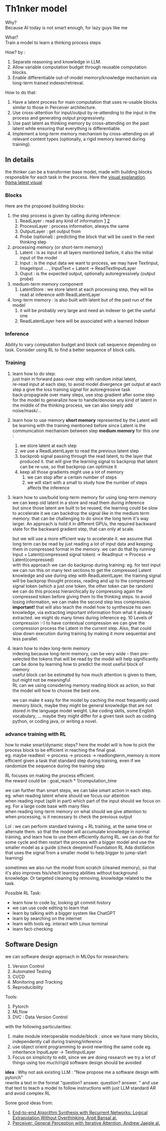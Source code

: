# Th1nker model

Why?  
Because AI today is not smart enough, for lazy guys like me

What?  
Train a model to learn a thinking process steps

How? by :  
1. Separate reasoning and knowledge in LLM.
2. Allow variable computation budget through reusable computation blocks.
3. Enable differentiable out-of-model memory/knowledge mechanism via long-term trained indexer/retrieval.

How to do that:
1. Have a latent process for main computation that uses re-usable blocks similar to those in Perceiver architecture.
2. Use cross-attention for input/output by re-attending to the input in the process and generating output progressively.
3. Use past latent as thinking memory by cross-attending on the past latent while ensuring that everything is differentiable.
4. Implement a long-term memory mechanism by cross-attending on all relevant content types (optionally, a rigid memory learned during training).

## In details
the thinker can be a transformer base model, made with building blocks responsible for each task in the process. Here the [visual explanation](visual-explanation.svg).  
[figma latest visual](https://www.figma.com/file/MNe376umkTm5iCpg9kSmcq/thinking-transformer?node-id=328-196&t=fIFQ60I3hcz39A4t-0)

### Blocks
Here are the proposed building blocks:
1. the step process is given by calling during inference:
    1. ReadLayer : read any kind of information [1](https://arxiv.org/abs/2202.05826) [2](https://arxiv.org/abs/2103.03206)
    2. ProcessLayer : process information, always the same
    3. OutputLayer : get output from
    4. Probe (optional) : predicting the block that will be used in the next thinking step
2. processing memory (or short-term memory)
    1. Latent : is as input in all layers mentioned before, it also the initial input of the model
    2. Input : is the input data we want to process, we may have TextInput, ImageInput ... , InputText + Latent -> ReadTextInputLayer
    3. Ouput : is the expected output, optionally autoregressively (output probe)
3. medium-term memory component
    1. LatentStore : we store latent at each processing step, they will be read at inference with ReadLatentLayer
4. long-term memory : is also built with latent but of the past run of the model
    1. it will be probably very large and need an indexer to get the useful one
    2. ReadLatentLayer here will be associated with a learned Indexer

### Inference
Ability to vary computation budget and block call sequence depending on task. Consider using RL to find a better sequence of block calls.

### Training
1. learn how to do step:  
    just train in forward pass-over step with random initial latent,  
    re-read input at each step, to avoid model divergence
    get output at each step a give the loss training signal
    for autoregressive task  
    back-propagrade over many steps, use stop gradient after some step for the model to generalize how to handle/denoise any kind of latent in the middle of the thinking process, we can also simply add noise/mask/...

2. learn how to use memory
    **short memory** represented by the Latent will be learning with the training mentioned before since Latent is the communication mechanism between step
    **medium memory** for this one :
    1. we store latent at each step
    2. we use a ReadLatentLayer to read the previous latent step
    3. backprob signal passing through the read latent, to the layer that produced it. that will give the learning signal to backprop that latent can be re-use, so that backprop can optimize it
    4. keep all those gradients might use a lot of memory
        1. we can stop after a certain number of steps
        2. we will start with a small to study how the number of steps affects the inference 

3. learn how to use/build long-term memory
    for using long-term memory we can keep old latent in a store and read them during inference  
    but since those latent are built to be reused, the learning could be slow  
    to accelerate it we can backdrop the signal like in the medium term memory. that can be challenging to do since the long term it's way larger. An approach is hold it in different GPUs, the required backward state for the backward gradient step, that can only at scale.  

    but we will use a more efficient way to accelerate it. we assume that long term can be read by just reading a lot of input data and keeping them in compressed format in the memory. we can do that by running Input + Latent(compressed signal token) -> ReadInput -> Process -> Latent(compressed)  
    with this approach we can do backprop during training: eg. for text input we can run this on many text sections to get the compressed Latent knowledge and use during step with ReadLatentLayer. the training signal will be backprop thought process, reading and up to the compressed signal token (which a just one token, the other token can be random)  
    we can do this process hierarchically by compressing again the compressed token before giving them to the thinking steps. to avoid losing information, we can make the second step less compressive.  
    **important!** that will also teach the model how to synthesize his own knowledge, via extracting important information from what it already extracted. we might do many times during inference eg. 10 Levels of compression :-) to have contextual compression we can give the compression process the Latent in the current step. Also, that could slow down execution during training by making it more sequential and less parallel.  

4. learn how to index long-term memory  
    indexing because long-term memory, can be very wide - then pre-selected the tokens that will be read by the model will help significantly  
    can be done by learning how to predict the most useful block of memory  
    useful block can be estimated by how much attention is given to them, but might not be meaningful  
    RL can we using considering memory reading block as action, so that the model will how to choose the best one.  

    we can make it easy for the model by caching the most frequently used memory block, maybe they might be general knowledge that are not stored in the language model weight. Like coding skills, some English vocabulary, ... maybe they might differ for a given task such as coding python, or coding java, or writing a novel.  




### advance training with RL
how to make smart/dynamic steps?
here the model will is how to pick the process block to be efficient in reaching the final goal.  
eg. maybe readtext -> process -> process -> readlongterm_memory is more efficient given a task that standard step during training, even if we randomize the sequence during the training step  

RL focuses on making the process efficient.  
the reward could be : goal_reach * 1/computation_time

we can further than smart steps, we can take smart action in each step.  
eg. when reading latent where should we focus our attention  
    when reading input (split in part) which part of the input   should we focus on eg. For a large code base with many files  
    when reading long-term memory on what should we give attention to  
    when processing, is it necessary to check the previous output  

Lol : we can perform standard training + RL training, at the same time or alternate them. so that the model will accumulate knowledge in normal training, and learn how to use them efficiently during RL. we can do that for some cycle and then restart the process with a bigger model and use the smaller model as a guide (check deepmind Foundation RL Ada distillation that uses the signal from a smaller model to help bigger to jump-start learning)  

sometimes we also run the model from scratch (cleaned memory), so that it's also improves his/she/it learning abilities without background knowledge. Or targeted cleaning by removing, knowledge related to the task.  

Possible RL Task:
- learn how to code by, looking git commit history
- we can use code editing to learn that
- learn by talking with a bigger system like ChatGPT
- learn by searching on the internet
- learn with tools eg. interact with Linux terminal
- learn fact-checking

## Software Design
we can software design approach in MLOps for researchers:
1. Version Control
2. Automated Testing
3. CI/CD
4. Monitoring and Tracking
5. Reproducibility

Tools:
1. Pytorch
2. MLflow
3. DVC : Data Version Control

with the following particularities:
1. make module interoperable module/block : since we have many blocks, independently call during training/inference
2. use object orient programming to avoid rewriting the same code eg. inheritance InputLayer -> TextInputLayer
3. Focus on simplicity to edit, since we are doing research we try a lot of things using too much/rigid software design should be avoided

**idea** : 
Why not ask existing LLM : "Now propose me a software design with pytorch"  
rewrite a text in the format "question? answer. question? answer. " and use that text to teach a model to follow instructions with just LLM standard AR and avoid complex RL  
  
Some good ideas from:
1. [End-to-end Algorithm Synthesis with Recurrent Networks: Logical Extrapolation Without Overthinking, Arpit Bansal al.](https://arxiv.org/abs/2202.05826) 
2. [Perceiver: General Perception with Iterative Attention, Andrew Jaegle al.](https://arxiv.org/abs/2103.03206)
